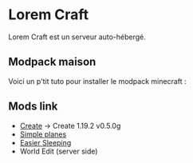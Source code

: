 # Lorem Craft

Lorem Craft est un serveur auto-hébergé.

## Modpack maison

Voici un p'tit tuto pour installer le modpack minecraft :

## Mods link

* [Create](https://www.curseforge.com/minecraft/mc-mods/create) -> Create 1.19.2 v0.5.0g
* [Simple planes]()
* [Easier Sleeping]()
* World Edit (server side)
